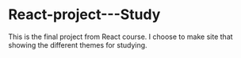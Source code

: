# React-project---Study
This is the final project from React course. I choose to make site that showing the different themes for studying.
